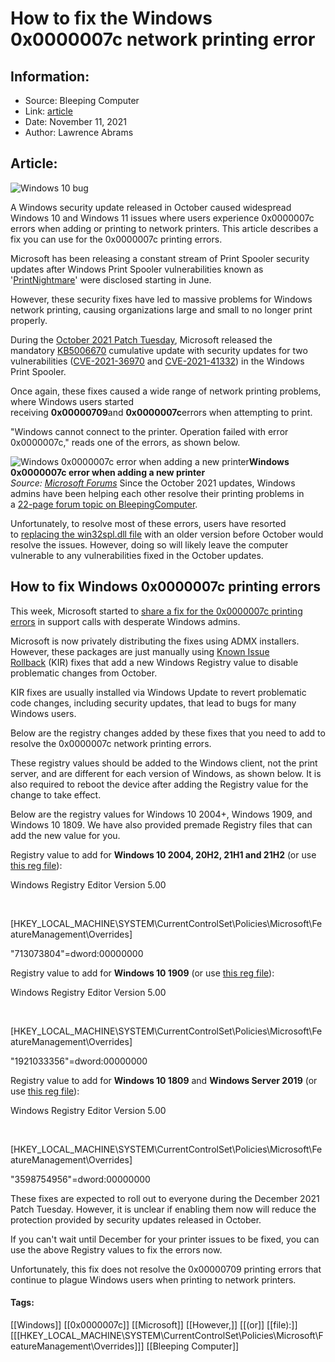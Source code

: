 # How to fix the Windows 0x0000007c network printing error
### 

## Information:
+ Source: Bleeping Computer
+ Link: [article](https://www.bleepingcomputer.com/news/microsoft/how-to-fix-the-windows-0x0000007c-network-printing-error/)
+ Date: November 11, 2021
+ Author: Lawrence Abrams


## Article:
![Windows 10 bug](https://www.bleepstatic.com/content/hl-images/2021/04/16/broken-windows-header.jpg)


A Windows security update released in October caused widespread Windows 10 and Windows 11 issues where users experience 0x0000007c errors when adding or printing to network printers. This article describes a fix you can use for the 0x0000007c printing errors.


Microsoft has been releasing a constant stream of Print Spooler security updates after Windows Print Spooler vulnerabilities known as '[PrintNightmare](https://www.bleepingcomputer.com/news/microsoft/microsoft-fixes-remaining-windows-printnightmare-vulnerabilities/)' were disclosed starting in June.


However, these security fixes have led to massive problems for Windows network printing, causing organizations large and small to no longer print properly.


During the [October 2021 Patch Tuesday](https://www.bleepingcomputer.com/news/microsoft/microsoft-october-2021-patch-tuesday-fixes-4-zero-days-71-flaws/), Microsoft released the mandatory [KB5006670](https://www.bleepingcomputer.com/news/microsoft/windows-10-updates-kb5006670-and-kb5006667-released/) cumulative update with security updates for two vulnerabilities ([CVE-2021-36970](https://msrc.microsoft.com/update-guide/vulnerability/CVE-2021-36970) and [CVE-2021-41332](https://msrc.microsoft.com/update-guide/vulnerability/CVE-2021-41332)) in the Windows Print Spooler.


Once again, these fixes caused a wide range of network printing problems, where Windows users started receiving **0x00000709**and **0x0000007c**errors when attempting to print.


"Windows cannot connect to the printer. Operation failed with error 0x0000007c," reads one of the errors, as shown below.



![Windows 0x0000007c error when adding a new printer](https://www.bleepstatic.com/images/news/Microsoft/Windows-10/p/0x0000007c-printing-errors/0000007c-error.jpg)**Windows 0x0000007c error when adding a new printer**  
*Source: [Microsoft Forums](https://docs.microsoft.com/en-us/answers/questions/617683/error-0x0000007c-connecting-to-to-a-shared-printer.html)*
Since the October 2021 updates, Windows admins have been helping each other resolve their printing problems in a [22-page forum topic on BleepingComputer](https://www.bleepingcomputer.com/forums/t/759880/kb5006670-network-printer-problems-again-this-month/).


Unfortunately, to resolve most of these errors, users have resorted to [replacing the win32spl.dll file](https://www.bleepingcomputer.com/forums/t/759880/kb5006670-network-printer-problems-again-this-month/page-2#entry5262826) with an older version before October would resolve the issues. However, doing so will likely leave the computer vulnerable to any vulnerabilities fixed in the October updates.


How to fix Windows 0x0000007c printing errors
---------------------------------------------


This week, Microsoft started to [share a fix for the 0x0000007c printing errors](https://www.bleepingcomputer.com/forums/t/759880/kb5006670-network-printer-problems-again-this-month/page-19#entry5278335) in support calls with desperate Windows admins.


Microsoft is now privately distributing the fixes using ADMX installers. However, these packages are just manually using [Known Issue Rollback](https://techcommunity.microsoft.com/t5/windows-it-pro-blog/known-issue-rollback-helping-you-keep-windows-devices-protected/ba-p/2176831) (KIR) fixes that add a new Windows Registry value to disable problematic changes from October.


KIR fixes are usually installed via Windows Update to revert problematic code changes, including security updates, that lead to bugs for many Windows users.


Below are the registry changes added by these fixes that you need to add to resolve the 0x0000007c network printing errors.


These registry values should be added to the Windows client, not the print server, and are different for each version of Windows, as shown below. It is also required to reboot the device after adding the Registry value for the change to take effect.


Below are the registry values for Windows 10 2004+, Windows 1909, and Windows 10 1809. We have also provided premade Registry files that can add the new value for you.


Registry value to add for **Windows 10 2004, 20H2, 21H1 and 21H2** (or use [this reg file](https://download.bleepingcomputer.com/reg/print-0000007c-2004.reg)):


Windows Registry Editor Version 5.00  

   

[HKEY\_LOCAL\_MACHINE\SYSTEM\CurrentControlSet\Policies\Microsoft\FeatureManagement\Overrides]  

"713073804"=dword:00000000


Registry value to add for **Windows 10 1909** (or use [this reg file](https://download.bleepingcomputer.com/reg/print-0000007c-1909.reg)):


Windows Registry Editor Version 5.00  

   

[HKEY\_LOCAL\_MACHINE\SYSTEM\CurrentControlSet\Policies\Microsoft\FeatureManagement\Overrides]  

"1921033356"=dword:00000000


  

Registry value to add for **Windows 10 1809** and **Windows Server 2019** (or use [this reg file](https://download.bleepingcomputer.com/reg/print-0000007c-1809.reg)):


Windows Registry Editor Version 5.00  

   

[HKEY\_LOCAL\_MACHINE\SYSTEM\CurrentControlSet\Policies\Microsoft\FeatureManagement\Overrides]  

"3598754956"=dword:00000000


These fixes are expected to roll out to everyone during the December 2021 Patch Tuesday. However, it is unclear if enabling them now will reduce the protection provided by security updates released in October.


If you can't wait until December for your printer issues to be fixed, you can use the above Registry values to fix the errors now.


Unfortunately, this fix does not resolve the 0x00000709 printing errors that continue to plague Windows users when printing to network printers.




#### Tags:
[[Windows]] [[0x0000007c]] [[Microsoft]] [[However,]] [[(or]] [[file):]] [[[HKEY_LOCAL_MACHINE\SYSTEM\CurrentControlSet\Policies\Microsoft\FeatureManagement\Overrides]]] [[Bleeping Computer]]
